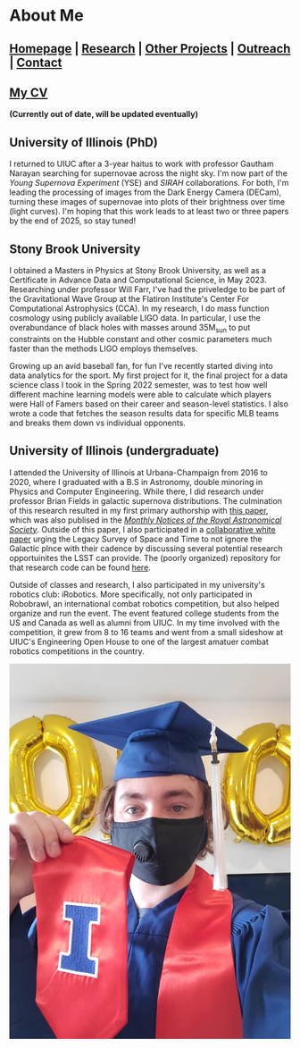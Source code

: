 # About Me

## [Homepage](https://ctmurphey.github.io) | [Research](http://ctmurphey.github.io/research) | [Other Projects](http://ctmurphey.github.io/projects) | [Outreach](https://ctmurphey.github.io/outreach) | [Contact](http://ctmurphey.github.io/contact)

## [My CV](https://ctmurphey.github.io/photos/CV-ChaunceyMurphey.pdf)
**(Currently out of date, will be updated eventually)**

## University of Illinois (PhD)
I returned to UIUC after a 3-year haitus to work with professor Gautham Narayan searching for supernovae across the night sky. I'm now part of the *Young Supernova Experiment* (YSE) and *SIRAH* collaborations. For both, I'm leading the processing of images from the Dark Energy Camera (DECam), turning these images of supernovae into plots of their brightness over time (light curves). I'm hoping that this work leads to at least two or three papers by the end of 2025, so stay tuned!

## Stony Brook University
I obtained a Masters in Physics at Stony Brook University, as well as a Certificate in Advance Data and Computational Science, in May 2023. Researching under professor Will Farr, I've had the priveledge to be part of the Gravitational Wave Group at the Flatiron Institute's Center For Computational Astrophysics (CCA). In my research, I do mass function cosmology using publicly available LIGO data. In particular, I use the overabundance of black holes with masses around 35M<sub>sun</sub> to put constraints on the Hubble constant and other cosmic parameters much faster than the methods LIGO employs themselves.

Growing up an avid baseball fan, for fun I've recently started diving into data analytics for the sport. My first project for it, the final project for a data science class I took in the Spring 2022 semester, was to test how well different machine learning models were able to calculate which players were Hall of Famers based on their career and season-level statistics. I also wrote a code that fetches the season results data for specific MLB teams and breaks them down vs individual opponents.

## University of Illinois (undergraduate)
I attended the University of Illinois at Urbana-Champaign from 2016 to 2020, where I graduated with a B.S in Astronomy, double minoring in Physics and Computer Engineering. While there, I did research under professor Brian Fields in galactic supernova distributions. The culmination of this research resulted in my first primary authorship with [this paper](https://arxiv.org/abs/2012.06552), which was also publised in the [*Monthly Notices of the Royal Astronomical Society*](https://academic.oup.com/mnras/article-abstract/507/1/927/6330468?redirectedFrom=fulltext). Outside of this paper, I also participated in a [collaborative white paper](https://arxiv.org/abs/1811.12433v1) urging the Legacy Survey of Space and Time to not ignore the Galactic plnce with their cadence by discussing several potential research opportuinites the LSST can provide. The (poorly organized) repository for that research code can be found [here](https://github.com/ctmurphey/Undergrad-Research).

Outside of classes and research, I also participated in my university's robotics club: iRobotics. More specifically, not only participated in Robobrawl, an international combat robotics competition, but also helped organize and run the event. The event featured college students from the US and Canada as well as alumni from UIUC. In my time involved with the competition, it grew from 8 to 16 teams and went from a small sideshow at UIUC's Engineering Open House to one of the largest amatuer combat robotics competitions in the country.

![img](photos/grad-mask-selfie.jpg)


